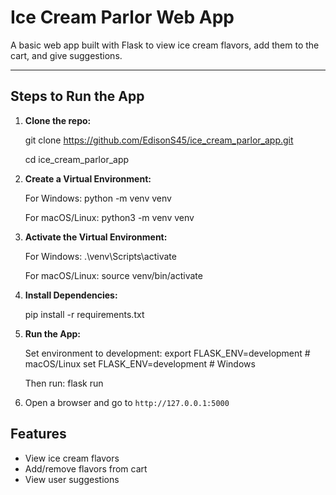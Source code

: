 # Ice Cream Parlor Web App

A basic web app built with Flask to view ice cream flavors, add them to the cart, and give suggestions.

---

## Steps to Run the App

1. **Clone the repo:**

   git clone https://github.com/EdisonS45/ice_cream_parlor_app.git 
   
   cd ice_cream_parlor_app

2. **Create a Virtual Environment:**

   For Windows:
   python -m venv venv

   For macOS/Linux:
   python3 -m venv venv

3. **Activate the Virtual Environment:**

   For Windows:
   .\venv\Scripts\activate

   For macOS/Linux:
   source venv/bin/activate

4. **Install Dependencies:**

   pip install -r requirements.txt

5. **Run the App:**

   Set environment to development:
   export FLASK_ENV=development # macOS/Linux
   set FLASK_ENV=development # Windows

   Then run:
   flask run

6. Open a browser and go to `http://127.0.0.1:5000`

## Features

- View ice cream flavors
- Add/remove flavors from cart
- View user suggestions
